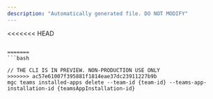 ```yaml
---
description: "Automatically generated file. DO NOT MODIFY"
---
```


<<<<<<< HEAD
```cli

=======
```bash

// THE CLI IS IN PREVIEW. NON-PRODUCTION USE ONLY
>>>>>>> ac57e61007f395881f1814eae37dc23911227b9b
mgc teams installed-apps delete --team-id {team-id} --teams-app-installation-id {teamsAppInstallation-id}

```